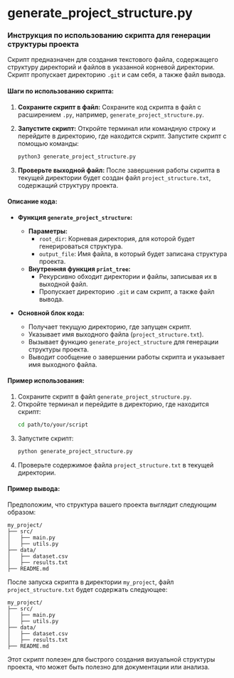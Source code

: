 # generate_project_structure.py
### Инструкция по использованию скрипта для генерации структуры проекта

Скрипт предназначен для создания текстового файла, содержащего структуру директорий и файлов в указанной корневой директории. Скрипт пропускает директорию `.git` и сам себя, а также файл вывода.

#### Шаги по использованию скрипта:

1. **Сохраните скрипт в файл:**
   Сохраните код скрипта в файл с расширением `.py`, например, `generate_project_structure.py`.

2. **Запустите скрипт:**
   Откройте терминал или командную строку и перейдите в директорию, где находится скрипт. Запустите скрипт с помощью команды:
   ```sh
   python3 generate_project_structure.py
   ```

3. **Проверьте выходной файл:**
   После завершения работы скрипта в текущей директории будет создан файл `project_structure.txt`, содержащий структуру проекта.

#### Описание кода:

- **Функция `generate_project_structure`:**
  - **Параметры:**
    - `root_dir`: Корневая директория, для которой будет генерироваться структура.
    - `output_file`: Имя файла, в который будет записана структура проекта.
  - **Внутренняя функция `print_tree`:**
    - Рекурсивно обходит директории и файлы, записывая их в выходной файл.
    - Пропускает директорию `.git` и сам скрипт, а также файл вывода.

- **Основной блок кода:**
  - Получает текущую директорию, где запущен скрипт.
  - Указывает имя выходного файла (`project_structure.txt`).
  - Вызывает функцию `generate_project_structure` для генерации структуры проекта.
  - Выводит сообщение о завершении работы скрипта и указывает имя выходного файла.

#### Пример использования:

1. Сохраните скрипт в файл `generate_project_structure.py`.
2. Откройте терминал и перейдите в директорию, где находится скрипт:
   ```sh
   cd path/to/your/script
   ```
3. Запустите скрипт:
   ```sh
   python generate_project_structure.py
   ```
4. Проверьте содержимое файла `project_structure.txt` в текущей директории.

#### Пример вывода:

Предположим, что структура вашего проекта выглядит следующим образом:

```
my_project/
├── src/
│   ├── main.py
│   ├── utils.py
├── data/
│   ├── dataset.csv
│   ├── results.txt
├── README.md
```

После запуска скрипта в директории `my_project`, файл `project_structure.txt` будет содержать следующее:

```
my_project/
├── src/
│   ├── main.py
│   ├── utils.py
├── data/
│   ├── dataset.csv
│   ├── results.txt
├── README.md
```

Этот скрипт полезен для быстрого создания визуальной структуры проекта, что может быть полезно для документации или анализа.

